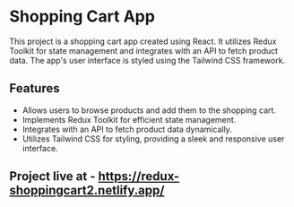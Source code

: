 # Shopping Cart App

This project is a shopping cart app created using React. It utilizes Redux Toolkit for state management and integrates with an API to fetch product data. The app's user interface is styled using the Tailwind CSS framework.

## Features

- Allows users to browse products and add them to the shopping cart.
- Implements Redux Toolkit for efficient state management.
- Integrates with an API to fetch product data dynamically.
- Utilizes Tailwind CSS for styling, providing a sleek and responsive user interface.

## Project live at - https://redux-shoppingcart2.netlify.app/
